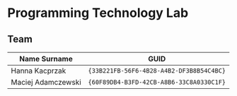 # Programming Technology Lab

## Team

| Name Surname            | GUID                                     |
| ----------------------- | ---------------------------------------- |
| Hanna Kacprzak          | `{33B221FB-56F6-4B28-A4B2-DF3B8B54C4BC}` |
| Maciej Adamczewski      | `{60F89DB4-B3FD-42CB-A8B6-33C8A0330C1F}` |
